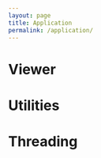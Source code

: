 ```yaml
---
layout: page
title: Application
permalink: /application/
---
```


# Viewer

# Utilities

# Threading
